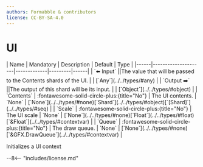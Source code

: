 ```yaml
---
authors: Formabble & contributors
license: CC-BY-SA-4.0
---
```



# UI

<div class="sh-parameters" markdown="1">
| Name | Mandatory | Description | Default | Type |
|------|---------------------|-------------|---------|------|
| `⬅️ Input` ||The value that will be passed to the Contents shards of the UI. | | [`Any`](../../types/#any) |
| `Output ➡️` ||The output of this shard will be its input. | | [`Object`](../../types/#object) |
| `Contents` | :fontawesome-solid-circle-plus:{title="No"}  | The UI contents. | `None` | [`None`](../../types/#none)[`Shard`](../../types/#object)[`[Shard]`](../../types/#seq) |
| `Scale` | :fontawesome-solid-circle-plus:{title="No"}  | The UI scale | `None` | [`None`](../../types/#none)[`Float`](../../types/#float)[`&Float`](../../types/#contextvar) |
| `Queue` | :fontawesome-solid-circle-plus:{title="No"}  | The draw queue. | `None` | [`None`](../../types/#none)[`&GFX.DrawQueue`](../../types/#contextvar) |

</div>

Initializes a UI context

--8<-- "includes/license.md"


